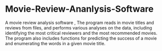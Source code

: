 # Movie-Review-Ananlysis-Software
A movie review analysis software ,  The program reads in movie titles and reviews from files, and performs various analyses on the data, including identifying the most critical reviewers and the most recommended movies. The program also includes functions for predicting the success of a movie and enumerating the words in a given movie title.
